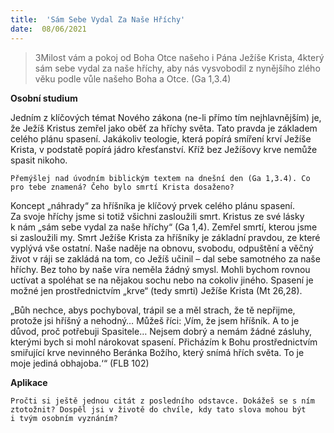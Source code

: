 ```yaml
---
title:  'Sám Sebe Vydal Za Naše Hříchy'
date:  08/06/2021
---
```


> <p></p>
> 3Milost vám a pokoj od Boha Otce našeho i Pána Ježíše Krista, 4který sám sebe vydal za naše hříchy, aby nás vysvobodil z nynějšího zlého věku podle vůle našeho Boha a Otce. (Ga 1,3.4)

**Osobní studium**

Jedním z klíčových témat Nového zákona (ne-li přímo tím nejhlavnějším) je, že Ježíš Kristus zemřel jako oběť za hříchy světa. Tato pravda je základem celého plánu spasení. Jakákoliv teologie, která popírá smíření krví Ježíše Krista, v podstatě popírá jádro křesťanství. Kříž bez Ježíšovy krve nemůže spasit nikoho.

`Přemýšlej nad úvodním biblickým textem na dnešní den (Ga 1,3.4). Co pro tebe znamená? Čeho bylo smrtí Krista dosaženo?`

Koncept „náhrady“ za hříšníka je klíčový prvek celého plánu spasení. Za svoje hříchy jsme si totiž všichni zasloužili smrt. Kristus ze své lásky k nám „sám sebe vydal za naše hříchy“ (Ga 1,4). Zemřel smrtí, kterou jsme si zasloužili my. Smrt Ježíše Krista za hříšníky je základní pravdou, ze které vyplývá vše ostatní. Naše naděje na obnovu, svobodu, odpuštění a věčný život v ráji se zakládá na tom, co Ježíš učinil – dal sebe samotného za naše hříchy. Bez toho by naše víra neměla žádný smysl. Mohli bychom rovnou uctívat a spoléhat se na nějakou sochu nebo na cokoliv jiného. Spasení je možné jen prostřednictvím „krve“ (tedy smrti) Ježíše Krista (Mt 26,28).

„Bůh nechce, abys pochyboval, trápil se a měl strach, že tě nepřijme, protože jsi hříšný a nehodný… Můžeš říci: ‚Vím, že jsem hříšník. A to je důvod, proč potřebuji Spasitele… Nejsem dobrý a nemám žádné zásluhy, kterými bych si mohl nárokovat spasení. Přicházím k Bohu prostřednictvím smiřující krve nevinného Beránka Božího, který snímá hřích světa. To je moje jediná obhajoba.‘“ (FLB 102)

**Aplikace**

`Pročti si ještě jednou citát z posledního odstavce. Dokážeš se s ním ztotožnit? Dospěl jsi v životě do chvíle, kdy tato slova mohou být i tvým osobním vyznáním?`